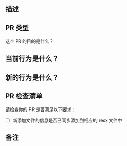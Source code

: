 <!-- 📝 请始终打开 PR 中的 `☑️ Allow edits by maintainers` 按钮 -->

## 描述

<!-- 在此添加对修复的问题或添加的功能的简要描述 -->

## PR 类型

这个 PR 的目的是什么？

<!-- 请取消对应类型的注释 -->

<!-- - 资源更新 -->
<!-- - Bug 修复 -->
<!-- - 功能 -->
<!-- - 代码样式更新 -->
<!-- - 重构 （没有功能修改，没有 API 更新） -->
<!-- - Build 或 CI 更新 -->
<!-- - 文档内容更新 -->
<!-- - 其他，请描述内容： -->

## 当前行为是什么？

<!-- 请描述应用在你修复之前的行为，或者添加 Issue 链接 -->

## 新的行为是什么？

<!-- 描述你解决了什么问题，现在的行为是什么 -->

## PR 检查清单

请检查你的 PR 是否满足以下要求：

- [ ] 新添加文件的信息是否已同步添加到相应的 resx 文件中

## 备注

<!-- 请添加任何你认为有帮助的信息 -->
<!-- 如果这个 PR 包含破坏式更新，请在下面描述对现有应用的影响以及如何适应新变化 -->